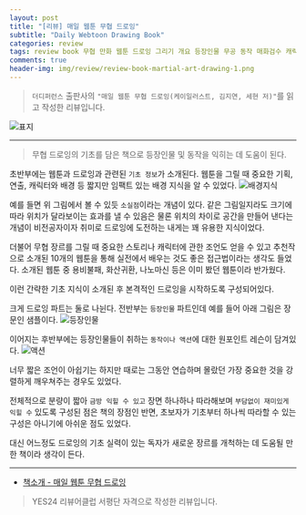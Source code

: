 ```yaml
---  
layout: post  
title: "[리뷰] 매일 웹툰 무협 드로잉"  
subtitle: "Daily Webtoon Drawing Book"  
categories: review  
tags: review book 무협 만화 웹툰 드로잉 그리기 개요 등장인물 무공 동작 매화검수 캐릭터     
comments: true  
header-img: img/review/review-book-martial-art-drawing-1.png
---  
```

  
> `더디퍼런스` 출판사의 `"매일 웹툰 무협 드로잉(케이일러스트, 김지연, 세현 저)"`를 읽고 작성한 리뷰입니다.  

![표지](https://telegeam.github.io/assets/img/review/review-book-martial-art-drawing-1.png)  

---

> 무협 드로잉의 기초를 담은 책으로 등장인물 및 동작을 익히는 데 도움이 된다. 

초반부에는 웹툰과 드로잉과 관련된 `기초 정보`가 소개된다. 웹툰을 그릴 때 중요한 기획, 연출, 캐릭터와 배경 등 짧지만 임팩트 있는 배경 지식을 알 수 있었다. 
![배경지식](https://telegeam.github.io/assets/img/review/review-book-martial-art-drawing-2.png)  

예를 들면 위 그림에서 볼 수 있듯 `소실점`이라는 개념이 있다. 같은 그림일지라도 크기에 따라 위치가 달라보이는 효과를 낼 수 있음은 물론 위치의 차이로 공간을 만들어 낸다는 개념이 비전공자이자 취미로 드로잉에 도전하는 내게는 꽤 유용한 지식이었다. 

더불어 무협 장르를 그릴 때 중요한 스토리나 캐릭터에 관한 조언도 얻을 수 있고 추천작으로 소개된 10개의 웹툰을 통해 실전에서 배우는 것도 좋은 접근법이라는 생각도 들었다. 소개된 웹툰 중 용비불패, 화산귀환, 나노마신 등은 이미 봤던 웹툰이라 반가웠다. 

이런 간략한 기초 지식이 소개된 후 본격적인 드로잉을 시작하도록 구성되어있다. 

크게 드로잉 파트는 둘로 나뉜다. 전반부는 `등장인물` 파트인데 예를 들어 아래 그림은 장문인 샘플이다. 
![등장인물](https://telegeam.github.io/assets/img/review/review-book-martial-art-drawing-3.png)  

이어지는 후반부에는 등장인물들이 취하는 `동작이나 액션`에 대한 원포인트 레슨이 담겨있다. 
![액션](https://telegeam.github.io/assets/img/review/review-book-martial-art-drawing-4.png)  

너무 짧은 조언이 아쉽기는 하지만 때로는 그동안 연습하며 몰랐던 가장 중요한 것을 강렬하게 깨우쳐주는 경우도 있었다. 

전체적으로 분량이 짧아 `금방 익힐 수 있고` 장면 하나하나 따라해보며 `부담없이 재미있게 익힐 수` 있도록 구성된 점은 책의 장점인 반면, 초보자가 기초부터 하나씩 따라할 수 있는 구성은 아니기에 아쉬운 점도 있었다. 

대신 어느정도 드로잉의 기초 실력이 있는 독자가 새로운 장르를 개척하는 데 도움될 만한 책이라 생각이 든다. 

---

* [책소개 - 매일 웹툰 무협 드로잉](https://www.yes24.com/Product/Goods/121509409)

> YES24 리뷰어클럽 서평단 자격으로 작성한 리뷰입니다.